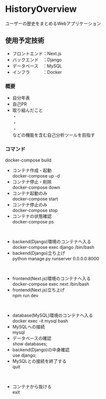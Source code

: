 # HistoryOverview
ユーザーの歴史をまとめるWebアプリケーション

## 使用予定技術
- フロントエンド：Next.js
- バックエンド&emsp;：Django
- データベース&emsp;：MySQL
- インフラ&emsp;&emsp;&emsp;：Docker

### 概要
- 自分年表
- 自己PR
- 取り組んだこと  
・  
・  
・  
などの機能を含む自己分析ツールを目指す


### コマンド
docker-compose build  
- コンテナ作成・起動  
docker-compose up -d  
- コンテナ停止・削除  
docker-compose down  
- コンテナ起動のみ  
docker-compose start  
- コンテナ停止のみ  
docker-compose stop  
- コンテナの状態確認  
docker-compose ps  
<br>

- backend(Django)環境のコンテナへ入る  
docker-compose exec django /bin/bash  
- backend(Django)立ち上げ  
python manage.py runserver 0.0.0.0:8000  
<br>

- frontend(Next.js)環境のコンテナへ入る  
docker-compose exec next /bin/bash  
- frontend(Next.js)立ち上げ  
npm run dev
<br>

- database(MySQL)環境のコンテナへ入る  
docker exec -it mysql bash  
- MySQLへの接続  
mysql  
- データベースの確認  
show databases;  
- backend(Django)の中身確認  
use django;  
- MySQLとの接続を終了する  
quit
<br>

- コンテナから抜ける  
exit  